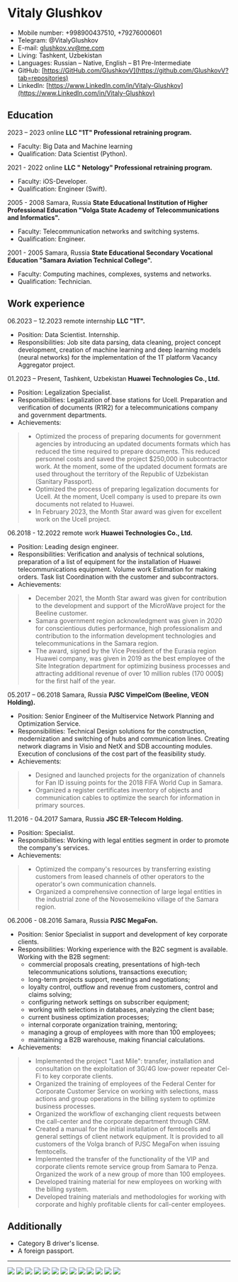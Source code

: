 # Vitaly Glushkov

- Mobile number:            +998900437510, +79276000601
- Telegram:                 @VitalyGlushkov
- E-mail:                   glushkov.vv@me.com
- Living:                   Tashkent, Uzbekistan
- Languages:                Russian – Native, English – B1 Pre-Intermediate
- GitHub:                   [https://GitHub.com/GlushkovV](https://github.com/GlushkovV?tab=repositories)
- LinkedIn:                 [https://www.LinkedIn.com/in/Vitaly-Glushkov](https://www.LinkedIn.com/in/Vitaly-Glushkov)

## Education

2023 – 2023 online
**LLC "1T" Professional retraining program.**
- Faculty: Big Data and Machine learning
- Qualification: Data Scientist (Python).

2021 - 2022 online
**LLC " Netology" Professional retraining program.**
- Faculty: iOS-Developer.
- Qualification: Engineer (Swift).

2005 - 2008 Samara, Russia
**State Educational Institution of Higher Professional Education "Volga State Academy of Telecommunications and Informatics".**
- Faculty: Telecommunication networks and switching systems.
- Qualification: Engineer.

2001 - 2005 Samara, Russia
**State Educational Secondary Vocational Education "Samara Aviation Technical College".**
- Faculty: Computing machines, complexes, systems and networks.
- Qualification: Technician.

## Work experience

06.2023 – 12.2023 remote internship
**LLC "1T".**
- Position: Data Scientist. Internship.
- Responsibilities: Job site data parsing, data cleaning, project concept development, creation of machine learning and deep learning models (neural networks) for the implementation of the 1T platform Vacancy Aggregator project.

01.2023 – Present, Tashkent, Uzbekistan
**Huawei Technologies Co., Ltd.**
- Position: Legalization Specialist.
- Responsibilities: Legalization of base stations for Ucell. Preparation and verification of documents (R1R2) for a telecommunications company and government departments.
- Achievements:
> - Optimized the process of preparing documents for government agencies by introducing an updated documents formats which has reduced the time required to prepare documents. This reduced personnel costs and saved the project $250,000 in subcontractor work. At the moment, some of the updated document formats are used throughout the territory of the Republic of Uzbekistan (Sanitary Passport).
> - Optimized the process of preparing legalization documents for Ucell. At the moment, Ucell company is used to prepare its own documents not related to Huawei. 
> - In February 2023, the Month Star award was given for excellent work on the Ucell project.

06.2018 - 12.2022 remote work
**Huawei Technologies Co., Ltd.**
- Position: Leading design engineer.
- Responsibilities: Verification and analysis of technical solutions, preparation of a list of equipment for the installation of Huawei telecommunications equipment. Volume work Estimation for making orders. Task list Coordination with the customer and subcontractors.
- Achievements:
> - December 2021, the Month Star award was given for contribution to the development and support of the MicroWave project for the Beeline customer.
> - Samara government region acknowledgment was given in 2020 for conscientious duties performance, high professionalism and contribution to the information development technologies and telecommunications in the Samara region.
> - The award, signed by the Vice President of the Eurasia region Huawei company, was given in 2019 as the best employee of the Site Integration department for optimizing business processes and attracting additional revenue of over 10 million rubles (170 000$) for the first half of the year.

05.2017 – 06.2018 Samara, Russia
**PJSС VimpelCom (Beeline, VEON Holding).**
- Position: Senior Engineer of the Multiservice Network Planning and Optimization Service.
- Responsibilities: Technical Design solutions for the construction, modernization and switching of hubs and communication lines. Creating network diagrams in Visio and NetX and SDB accounting modules. Execution of conclusions of the cost part of the feasibility study.
- Achievements:
> - Designed and launched projects for the organization of channels for Fan ID issuing points for the 2018 FIFA World Cup in Samara.
> - Organized a register certificates inventory of objects and communication cables to optimize the search for information in primary sources.

11.2016 - 04.2017 Samara, Russia
**JSC ER-Telecom Holding.**
- Position: Specialist.
- Responsibilities: Working with legal entities segment in order to promote the company's services.
- Achievements:
> - Optimized the company's resources by transferring existing customers from leased channels of other operators to the operator's own communication channels.
> - Organized a comprehensive connection of large legal entities in the industrial zone of the Novosemeikino village of the Samara region.

06.2006 - 08.2016 Samara, Russia
**PJSС MegaFon.**
- Position: Senior Specialist in support and development of key corporate clients.
- Responsibilities: Working experience with the B2C segment is available. Working with the B2B segment:
  - commercial proposals creating, presentations of high-tech telecommunications solutions, transactions execution; 
  - long-term projects support, meetings and negotiations; 
  - loyalty control, outflow and revenue from customers, control and claims solving; 
  - configuring network settings on subscriber equipment;
  - working with selections in databases, analyzing the client base;
  - current business optimization processes;
  - internal corporate organization training, mentoring;
  - managing a group of employees with more than 100 employees;
  - maintaining a B2B warehouse, making financial calculations.
- Achievements:
> - Implemented the project "Last Mile": transfer, installation and consultation on the exploitation of 3G/4G low-power repeater Cel-Fi to key corporate clients. 
> - Organized the training of employees of the Federal Center for Corporate Customer Service on working with selections, mass actions and group operations in the billing system to optimize business processes.
> - Organized the workflow of exchanging client requests between the call-center and the corporate department through CRM.
> - Created a manual for the initial installation of femtocells and general settings of client network equipment. It is provided to all customers of the Volga branch of PJSC MegaFon when issuing femtocells.
> - Implemented the transfer of the functionality of the VIP and corporate clients remote service group from Samara to Penza. Organized the work of a new group of more than 100 employees.
> - Developed training material for new employees on working with the billing system.
> - Developed training materials and methodologies for working with corporate and highly profitable clients for call-center employees.


## Additionally
- Category B driver's license.
- A foreign passport.


---

![](img/reference-1T_Internship.jpg)
![](img/certificate-1T_Internship.jpg)
![](img/Diploma_DS_1.jpg)
![](img/Diploma_DS_2.jpg)
![](img/Diploma_DS_3.jpg)
![](img/certificate.jpg)
![](img/diploma1.jpg)
![](img/diploma2.jpg)
![](img/MonthlyStar.jpg)
![](img/gramota.jpeg)
![](img/IMG_1726.jpg)
![](img/war_heroes.jpeg)
![](img/foto.jpeg)
